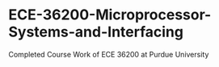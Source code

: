 # ECE-36200-Microprocessor-Systems-and-Interfacing
Completed Course Work of ECE 36200 at Purdue University
